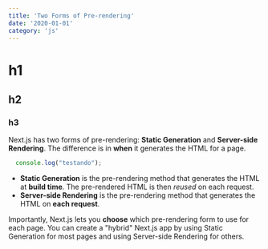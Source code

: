 ```yaml
---
title: 'Two Forms of Pre-rendering'
date: '2020-01-01'
category: 'js'
---
```

# h1
## h2
### h3

Next.js has two forms of pre-rendering: **Static Generation** and **Server-side Rendering**. The difference is in **when** it generates the HTML for a page.
```js
  console.log("testando");
```

- **Static Generation** is the pre-rendering method that generates the HTML at **build time**. The pre-rendered HTML is then _reused_ on each request.
- **Server-side Rendering** is the pre-rendering method that generates the HTML on **each request**.

Importantly, Next.js lets you **choose** which pre-rendering form to use for each page. You can create a "hybrid" Next.js app by using Static Generation for most pages and using Server-side Rendering for others.